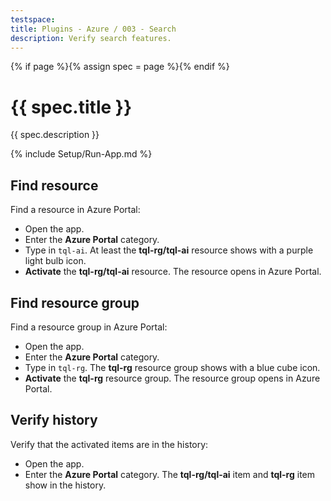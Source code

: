 ```yaml
---
testspace:
title: Plugins - Azure / 003 - Search
description: Verify search features.
---
```


{% if page %}{% assign spec = page %}{% endif %}

# {{ spec.title }}

{{ spec.description }}

{% include Setup/Run-App.md %}

## Find resource

Find a resource in Azure Portal:

- Open the app.
- Enter the **Azure Portal** category.
- Type in `tql-ai`. At least the **tql-rg/tql-ai** resource shows with a purple
  light bulb icon.
- **Activate** the **tql-rg/tql-ai** resource. The resource opens in Azure
  Portal.

## Find resource group

Find a resource group in Azure Portal:

- Open the app.
- Enter the **Azure Portal** category.
- Type in `tql-rg`. The **tql-rg** resource group shows with a blue cube icon.
- **Activate** the **tql-rg** resource group. The resource group opens in Azure
  Portal.

## Verify history

Verify that the activated items are in the history:

- Open the app.
- Enter the **Azure Portal** category. The **tql-rg/tql-ai** item and **tql-rg**
  item show in the history.
